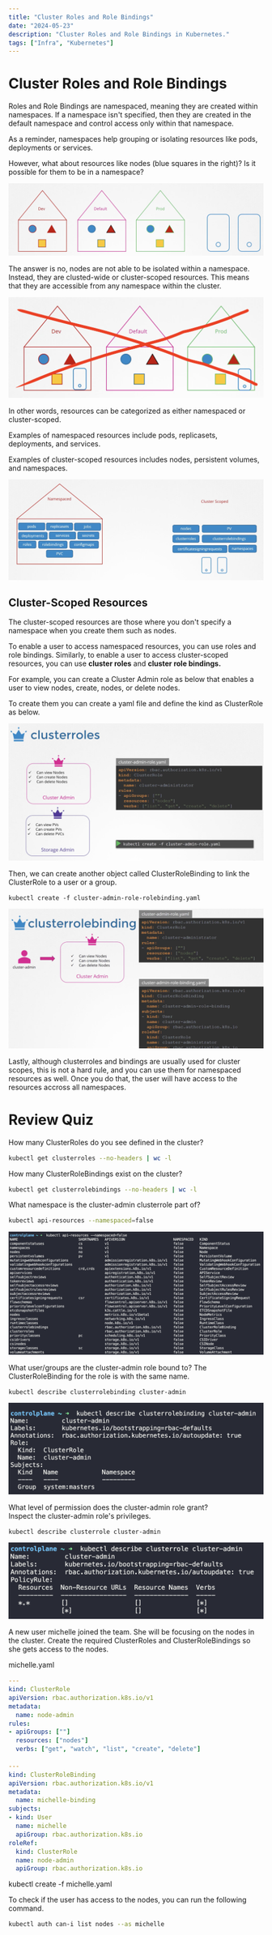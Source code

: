 ```yaml
---
title: "Cluster Roles and Role Bindings"
date: "2024-05-23"
description: "Cluster Roles and Role Bindings in Kubernetes."
tags: ["Infra", "Kubernetes"]
---
```


# Cluster Roles and Role Bindings

Roles and Role Bindings are namespaced, meaning they are created within namespaces. If a namespace isn't specified, then they are created in the default namespace and control access only within that namespace.

As a reminder, namespaces help grouping or isolating resources like pods, deployments or services.

However, what about resources like nodes (blue squares in the right)? Is it possible for them to be in a namespace?

![namespace](../../../images/infra/kube/24-1study/k8s164/namespaces.png)


The answer is no, nodes are not able to be isolated within a namespace. Instead, they are clusted-wide or cluster-scoped resources. This means that they are accessible from any namespace within the cluster.

![no](../../../images/infra/kube/24-1study/k8s164/notpossible.png)

In other words, resources can be categorized as either namespaced or cluster-scoped.  

Examples of namespaced resources include pods, replicasets, deployments, and services.

Examples of cluster-scoped resources includes nodes, persistent volumes, and namespaces.

![NSvsCluster](../../../images/infra/kube/24-1study/k8s164/nsvscluster.png)

## Cluster-Scoped Resources
The cluster-scoped resources are those where you don't specify a namespace when you create them such as nodes.

To enable a user to access namespaced resources, you can use roles and role bindings. Similarly, to enable a user to access cluster-scoped resources, you can use **cluster roles** and **cluster role bindings.**

For example, you can create a Cluster Admin role as below that enables a user to view nodes, create, nodes, or delete nodes.

To create them you can create a yaml file and define the kind as ClusterRole as below.

![clusterroles](../../../images/infra/kube/24-1study/k8s164/clusterroles.png)


Then, we can create another object called ClusterRoleBinding to link the ClusterRole to a user or a group.

```
kubectl create -f cluster-admin-role-rolebinding.yaml
```

![clusterrolebinding](../../../images/infra/kube/24-1study/k8s164/clusterrolebinding.png)



Lastly, although clusterroles and bindings are usually used for cluster scopes, this is not a hard rule, and you can use them for namespaced resources as well. Once you do that, the user will have access to the resources accross all namespaces.

# Review Quiz
How many ClusterRoles do you see defined in the cluster?
```bash
kubectl get clusterroles --no-headers | wc -l
```

How many ClusterRoleBindings exist on the cluster?
```bash
kubectl get clusterrolebindings --no-headers | wc -l
```

What namespace is the cluster-admin clusterrole part of?
```bash
kubectl api-resources --namespaced=false
```
![q3](../../../images/infra/kube/24-1study/k8s164/q3.png)


What user/groups are the cluster-admin role bound to?
The ClusterRoleBinding for the role is with the same name.
```
kubectl describe clusterrolebinding cluster-admin
```
![q4](../../../images/infra/kube/24-1study/k8s164/q4.png)

What level of permission does the cluster-admin role grant?  
Inspect the cluster-admin role's privileges.

```
kubectl describe clusterrole cluster-admin
```

![q5](../../../images/infra/kube/24-1study/k8s164/q5.png)

A new user michelle joined the team. She will be focusing on the nodes in the cluster. Create the required ClusterRoles and ClusterRoleBindings so she gets access to the nodes.

michelle.yaml
```yaml
---
kind: ClusterRole
apiVersion: rbac.authorization.k8s.io/v1
metadata:
  name: node-admin
rules:
- apiGroups: [""]
  resources: ["nodes"]
  verbs: ["get", "watch", "list", "create", "delete"]

---
kind: ClusterRoleBinding
apiVersion: rbac.authorization.k8s.io/v1
metadata:
  name: michelle-binding
subjects:
- kind: User
  name: michelle
  apiGroup: rbac.authorization.k8s.io
roleRef:
  kind: ClusterRole
  name: node-admin
  apiGroup: rbac.authorization.k8s.io
```

kubectl create -f michelle.yaml

To check if the user has access to the nodes, you can run the following command.
```bash
kubectl auth can-i list nodes --as michelle
```
